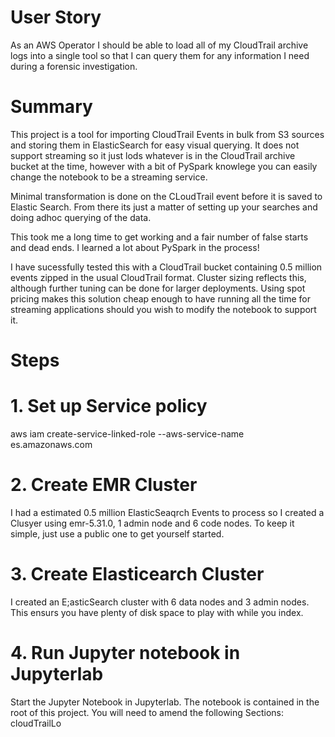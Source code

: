 # User Story
As an AWS Operator I should be able to load all of my CloudTrail archive logs into a single tool so that I can query them for any information I need during a forensic investigation.

# Summary

This project is a tool for importing CloudTrail Events in bulk from S3 sources and storing them in ElasticSearch for easy visual querying.  It does not support streaming so it just lods whatever is in the CloudTrail archive bucket at the time, however with a bit of PySpark knowlege you can easily change the notebook to be a streaming service.

Minimal transformation is done on the CLoudTrail event before it is saved to Elastic Search.  From there its just a matter of setting up your searches and doing adhoc querying of the data.

This took me a long time to get working and a fair number of false starts and dead ends.  I learned a lot about PySpark in the process!

I have sucessfully tested this with a CloudTrail bucket containing 0.5 million events zipped in the usual CloudTrail format.  Cluster sizing reflects this, although further tuning can be done for larger deployments.  Using spot pricing makes this solution cheap enough to have running all the time for streaming applications should you wish to modify the notebook to support it.

# Steps

# 1. Set up Service policy
aws iam create-service-linked-role --aws-service-name es.amazonaws.com
# 2. Create EMR Cluster
I had a estimated 0.5 million ElasticSeaqrch Events to process so I created a Clusyer using emr-5.31.0, 1 admin node and 6 code nodes.  To keep it simple, just use a public one to get yourself started.
# 3. Create Elasticearch Cluster
I created an E;asticSearch cluster with 6 data nodes and 3 admin nodes.  This ensurs you have plenty of disk space to play with while you index.
# 4. Run Jupyter notebook in Jupyterlab
Start the Jupyter Notebook in Jupyterlab.  The notebook is contained in the root of this project.  You will need to amend the following Sections:
cloudTrailLo